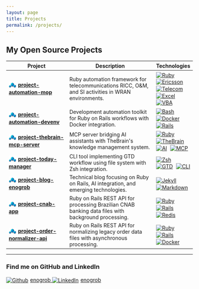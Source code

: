 ```yaml
---
layout: page
title: Projects
permalink: /projects/
---
```


<style>
table {
  width: 100%;
  table-layout: fixed;
}
table th:nth-child(1), table td:nth-child(1) {
  width: 35%;
}
table th:nth-child(2), table td:nth-child(2) {
  width: 50%;
}
table th:nth-child(3), table td:nth-child(3) {
  width: 15%;
}
</style>

## My Open Source Projects

| Project | Description | Technologies |
|---------|-------------|--------------|
| <img src="/assets/images/project.png" alt="Project" style="vertical-align: middle; width: 20px; margin-right: 5px;"><span style="font-size: 14px;">[**project-automation-mop**](https://github.com/enogrob/project-automation-mop)</span> | Ruby automation framework for telecommunications RICC, O&M, and SI activities in WRAN environments. | <a href="https://www.ruby-lang.org/" target="_blank"><img src="https://cdn.jsdelivr.net/gh/devicons/devicon/icons/ruby/ruby-original.svg" alt="Ruby" width="20" height="20" style="vertical-align: middle; margin-right: 5px;"></a> <a href="https://www.ericsson.com/" target="_blank"><img src="https://www.ericsson.com/favicon.ico" alt="Ericsson" width="20" height="20" style="vertical-align: middle; margin-right: 5px;"></a> <a href="https://networkx.org/" target="_blank"><img src="https://cdn.jsdelivr.net/gh/devicons/devicon/icons/networkx/networkx-original.svg" alt="Telecom" width="20" height="20" style="vertical-align: middle; margin-right: 5px;"></a> <a href="https://www.microsoft.com/en-us/microsoft-365/excel" target="_blank"><img src="https://img.icons8.com/color/48/microsoft-excel-2019.png" alt="Excel" width="20" height="20" style="vertical-align: middle; margin-right: 5px;"></a> <a href="https://docs.microsoft.com/en-us/office/vba/api/overview/" target="_blank"><img src="https://img.icons8.com/fluency/48/microsoft-office-2019.png" alt="VBA" width="20" height="20" style="vertical-align: middle;"></a> |
| <img src="/assets/images/project.png" alt="Project" style="vertical-align: middle; width: 20px; margin-right: 5px;"><span style="font-size: 14px;">[**project-automation-devenv**](https://github.com/enogrob/project-automation-devenv)</span> | Development automation toolkit for Ruby on Rails workflows with Docker integration. | <a href="https://www.gnu.org/software/bash/" target="_blank"><img src="https://cdn.jsdelivr.net/gh/devicons/devicon/icons/bash/bash-original.svg" alt="Bash" width="20" height="20" style="vertical-align: middle; margin-right: 5px;"></a> <a href="https://www.docker.com/" target="_blank"><img src="https://cdn.jsdelivr.net/gh/devicons/devicon/icons/docker/docker-original.svg" alt="Docker" width="20" height="20" style="vertical-align: middle; margin-right: 5px;"></a> <a href="https://rubyonrails.org/" target="_blank"><img src="https://cdn.jsdelivr.net/gh/devicons/devicon/icons/rails/rails-original-wordmark.svg" alt="Rails" width="20" height="20" style="vertical-align: middle;"></a> |
| <img src="/assets/images/project.png" alt="Project" style="vertical-align: middle; width: 20px; margin-right: 5px;"><span style="font-size: 14px;">[**project-thebrain-mcp-server**](https://github.com/enogrob/project-thebrain-mcp-server)</span> | MCP server bridging AI assistants with TheBrain's knowledge management system. | <a href="https://www.ruby-lang.org/" target="_blank"><img src="https://cdn.jsdelivr.net/gh/devicons/devicon/icons/ruby/ruby-original.svg" alt="Ruby" width="20" height="20" style="vertical-align: middle; margin-right: 5px;"></a> <a href="https://www.thebrain.com/" target="_blank"><img src="https://www.thebrain.com/favicon.ico" alt="TheBrain" width="20" height="20" style="vertical-align: middle; margin-right: 5px;"></a> <a href="https://www.tensorflow.org/" target="_blank"><img src="https://cdn.jsdelivr.net/gh/devicons/devicon/icons/tensorflow/tensorflow-original.svg" alt="AI" width="20" height="20" style="vertical-align: middle; margin-right: 5px;"></a> <a href="https://modelcontextprotocol.io/" target="_blank"><img src="https://cdn.jsdelivr.net/gh/devicons/devicon/icons/json/json-original.svg" alt="MCP" width="20" height="20" style="vertical-align: middle;"></a> |
| <img src="/assets/images/project.png" alt="Project" style="vertical-align: middle; width: 20px; margin-right: 5px;"><span style="font-size: 14px;">[**project-today-manager**](https://github.com/enogrob/project-today-manager)</span> | CLI tool implementing GTD workflow using file system with Zsh integration. | <a href="https://www.zsh.org/" target="_blank"><img src="https://cdn.jsdelivr.net/gh/devicons/devicon/icons/bash/bash-original.svg" alt="Zsh" width="20" height="20" style="vertical-align: middle; margin-right: 5px;"></a> <a href="https://www.vim.org/" target="_blank"><img src="https://cdn.jsdelivr.net/gh/devicons/devicon/icons/vim/vim-original.svg" alt="GTD" width="20" height="20" style="vertical-align: middle; margin-right: 5px;"></a> <a href="https://www.linux.org/" target="_blank"><img src="https://cdn.jsdelivr.net/gh/devicons/devicon/icons/linux/linux-original.svg" alt="CLI" width="20" height="20" style="vertical-align: middle;"></a> |
| <img src="/assets/images/project.png" alt="Project" style="vertical-align: middle; width: 20px; margin-right: 5px;"><span style="font-size: 14px;">[**project-blog-enogrob**](https://github.com/enogrob/project-blog-enogrob)</span> | Technical blog focusing on Ruby on Rails, AI integration, and emerging technologies. | <a href="https://jekyllrb.com/" target="_blank"><img src="https://cdn.jsdelivr.net/gh/devicons/devicon/icons/jekyll/jekyll-original.svg" alt="Jekyll" width="20" height="20" style="vertical-align: middle; margin-right: 5px;"></a> <a href="https://www.markdownguide.org/" target="_blank"><img src="https://cdn.jsdelivr.net/gh/devicons/devicon/icons/markdown/markdown-original.svg" alt="Markdown" width="20" height="20" style="vertical-align: middle;"></a> |
| <img src="/assets/images/project.png" alt="Project" style="vertical-align: middle; width: 20px; margin-right: 5px;"><span style="font-size: 14px;">[**project-cnab-app**](https://github.com/enogrob/project-cnab-app)</span> | Ruby on Rails REST API for processing Brazilian CNAB banking data files with background processing. | <a href="https://www.ruby-lang.org/" target="_blank"><img src="https://cdn.jsdelivr.net/gh/devicons/devicon/icons/ruby/ruby-original.svg" alt="Ruby" width="20" height="20" style="vertical-align: middle; margin-right: 5px;"></a> <a href="https://rubyonrails.org/" target="_blank"><img src="https://cdn.jsdelivr.net/gh/devicons/devicon/icons/rails/rails-original-wordmark.svg" alt="Rails" width="20" height="20" style="vertical-align: middle; margin-right: 5px;"></a> <a href="https://redis.io/" target="_blank"><img src="https://cdn.jsdelivr.net/gh/devicons/devicon/icons/redis/redis-original.svg" alt="Redis" width="20" height="20" style="vertical-align: middle;"></a> |
| <img src="/assets/images/project.png" alt="Project" style="vertical-align: middle; width: 20px; margin-right: 5px;"><span style="font-size: 14px;">[**project-order-normalizer-api**](https://github.com/enogrob/project-order-normalizer-api)</span> | Ruby on Rails REST API for normalizing legacy order data files with asynchronous processing. | <a href="https://www.ruby-lang.org/" target="_blank"><img src="https://cdn.jsdelivr.net/gh/devicons/devicon/icons/ruby/ruby-original.svg" alt="Ruby" width="20" height="20" style="vertical-align: middle; margin-right: 5px;"></a> <a href="https://rubyonrails.org/" target="_blank"><img src="https://cdn.jsdelivr.net/gh/devicons/devicon/icons/rails/rails-original-wordmark.svg" alt="Rails" width="20" height="20" style="vertical-align: middle; margin-right: 5px;"></a> <a href="https://www.docker.com/" target="_blank"><img src="https://cdn.jsdelivr.net/gh/devicons/devicon/icons/docker/docker-original.svg" alt="Docker" width="20" height="20" style="vertical-align: middle;"></a> |

---

### Find me on GitHub and LinkedIn
<a href="https://github.com/enogrob" target="_blank" rel="noopener">
  <img src="/assets/images/github.ico" alt="Github" style="vertical-align: middle; width: 20px; margin-right: 5px;">enogrob
</a>

<a href="https://www.linkedin.com/in/enogrob/" target="_blank" rel="noopener">
  <img src="/assets/images/linkedin.ico" alt="LinkedIn" style="vertical-align: middle; width: 20px; margin-right: 5px;">enogrob
</a>
